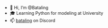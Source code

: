 - 👋 Hi, I’m @Bataling
- 🎓 Learning Python for modeling at University
- 📫 [bataling](https://discord.com/users/467368485870239744?&target=_blank) on Discord

<!---
Bata1ing/Bata1ing is a ✨ special ✨ repository because its `README.md` (this file) appears on your GitHub profile.
You can click the Preview link to take a look at your changes.
--->
